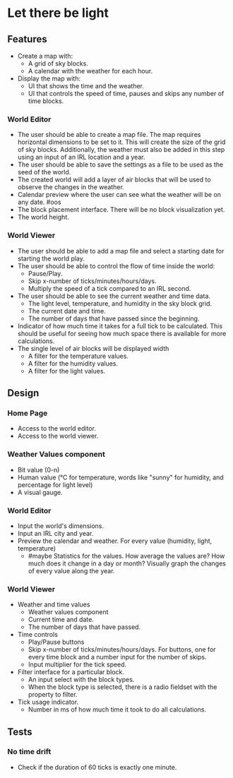 # Let there be light

## Features
- Create a map with:
	- A grid of sky blocks.
	- A calendar with the weather for each hour.
- Display the map with:
	- UI that shows the time and the weather.
	- UI that controls the speed of time, pauses and skips any number of time blocks.

### World Editor
- The user should be able to create a map file. The map requires horizontal dimensions to be set to it. This will create the size of the grid of sky blocks. Additionally, the weather must also be added in this step using an input of an IRL location and a year.
- The user should be able to save the settings as a file to be used as the seed of the world.
- The created world will add a layer of air blocks that will be used to observe the changes in the weather.
- Calendar preview where the user can see what the weather will be on any date.
#oos
- The block placement interface. There will be no block visualization yet.
- The world height.

### World Viewer
- The user should be able to add a map file and select a starting date for starting the world play.
- The user should be able to control the flow of time inside the world:
	- Pause/Play.
	- Skip x-number of ticks/minutes/hours/days.
	- Multiply the speed of a tick compared to an IRL second.
- The user should be able to see the current weather and time data.
	- The light level, temperature, and humidity in the sky block grid.
	- The current date and time.
	- The number of days that have passed since the beginning.
- Indicator of how much time it takes for a full tick to be calculated. This should be useful for seeing how much space there is available for more calculations.
- The single level of air blocks will be displayed width
	- A filter for the temperature values.
	- A filter for the humidity values.
	- A filter for the light values.

## Design

### Home Page
- Access to the world editor.
- Access to the world viewer.

### Weather Values component
- Bit value (0-n)
- Human value (°C for temperature, words like "sunny" for humidity, and percentage for light level)
- A visual gauge.

### World Editor
* Input the world's dimensions.
* Input an IRL city and year.
* Preview the calendar and weather. For every value (humidity, light, temperature)
	- #maybe Statistics for the values. How average the values are? How much does it change in a day or month? Visually graph the changes of every value along the year.

### World Viewer
- Weather and time values
	- Weather values component
	- Current time and date.
	- The number of days that have passed.
- Time controls
	- Play/Pause buttons
	- Skip x-number of ticks/minutes/hours/days. For buttons, one for every time block and a number input for the number of skips.
	- Input multiplier for the tick speed.
- Filter interface for a particular block.
	- An input select with the block types.
	- When the block type is selected, there is a radio fieldset with the property to filter.
- Tick usage indicator.
	- Number in ms of how much time it took to do all calculations.

## Tests

### No time drift
- Check if the duration of 60 ticks is exactly one minute.